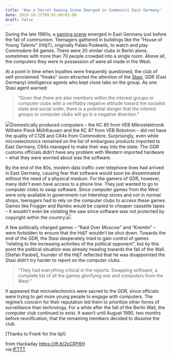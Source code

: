 ```yaml
---
title: 'How a Secret Gaming Scene Emerged in Communist East Germany'
date: 2019-10-21T09:01:00+01:00
draft: false
---
```


During the late 1980s, a [gaming scene](https://www.zeit.de/digital/games/2018-11/computer-games-gdr-stasi-surveillance-gamer-crowd) emerged in East Germany just before the fall of communism. Teenagers gathered in buildings like the “House of Young Talents” (HdjT), originally Palais Podewils, to watch and play Commodore 64 games. There were 20 similar clubs in Berlin alone, sometimes with more than 70 people crowded into a single room. Above all, the computers they were in possession of were all made in the West.

At a point in time when loyalties were frequently questioned, the club of self-proclaimed “freaks” soon attracted the attention of the [Stasi](https://en.m.wikipedia.org/wiki/Stasi), GDR (East Germany) intelligence agents who kept close tabs on the group. As one Stasi agent warned:

> “Given that there are also members within the interest groups or computer clubs with a verifiably negative attitude toward the socialist state and social order, there is a potential danger that the interest groups or computer clubs will go in a negative direction.”

![](https://hackaday.com/wp-content/uploads/2019/10/Screen-Shot-2019-10-16-at-6.53.40-PM.png?w=400)Domestically produced computers – the KC 85 from VEB Mikroelektronik Wilhelm Pieck Mühlhausen and the KC 87 from VEB Robotron – did not have the quality of C128 and C64s from Commodore. Surprisingly, even while microelectronics remained on the list of embargoes products imported to East Germany, C64s managed to make their way into the state. The GDR customs officials didn’t have any problem with Western imported hardware – what they were worried about was the software.

By the end of the 80s, modern data traffic over telephone lines had arrived in East Germany, causing fear that software would soon be disseminated without the need of a physical medium. For the gamers of GDR, however, many didn’t even have access to a phone line. They just wanted to go to computer clubs to swap software. Since computer games from the West were only available in government-run Intershop stores and not in normal shops, teenagers had to rely on the computer clubs to access these games. Games like Frogger and Rambo would be copied to cheaper cassette tapes – it wouldn’t even be violating the saw since software was not protected by copyright within the country.![](https://hackaday.com/wp-content/uploads/2019/10/Screen-Shot-2019-10-16-at-6.53.35-PM.png?w=281)

A few politically charged games – “Raid Over Moscow” and “Kremlin” – were forbidden to ensure that the HdjT wouldn’t be shut down. Towards the end of the GDR, the Stasi desperately tried to gain control of games “relating to the increasing activities of the political opponent”, but by this point the political situation was already heading towards the fall of the Wall. \[Stefan Paubel\], founder of the HdjT reflected that he was disappointed the Stasi didn’t try harder to report on the computer clubs.

> “They had everything critical in the reports: Swapping software, a complete list of all the games glorifying war and computers from the West.”

It appeared that microelectronics were sacred to the GDR, since officials were trying to get more young people to engage with computers. The regime’s concern for their reputation led them to prioritize other forms of surveillance than technology. For a while after the fall of the Berlin Wall, the computer club continued to exist. It wasn’t until August 1990, two months before reunification, that the remaining members decided to dissolve the club.

\[Thanks to Frank for the tip!\]

  
  
from Hackaday https://ift.tt/2pCRY6H  
via [IFTTT](https://ifttt.com/?ref=da&site=blogger)